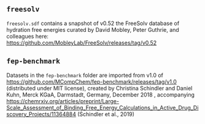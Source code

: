 ## `freesolv`
`freesolv.sdf` contains a snapshot of v0.52 the FreeSolv database of hydration free energies curated by David Mobley, Peter Guthrie, and colleagues here: https://github.com/MobleyLab/FreeSolv/releases/tag/v0.52

## `fep-benchmark`
Datasets in the `fep-benchmark` folder are imported from v1.0 of https://github.com/MCompChem/fep-benchmark/releases/tag/v1.0 (distributed under MIT license), created by Christina Schindler and Daniel Kuhn, Merck KGaA, Darmstadt, Germany, December 2018 , accompanying https://chemrxiv.org/articles/preprint/Large-Scale_Assessment_of_Binding_Free_Energy_Calculations_in_Active_Drug_Discovery_Projects/11364884 (Schindler et al., 2019)
